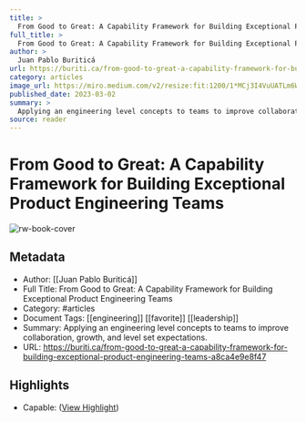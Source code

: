 ```yaml
---
title: >
  From Good to Great: A Capability Framework for Building Exceptional Product Engineering Teams
full_title: >
  From Good to Great: A Capability Framework for Building Exceptional Product Engineering Teams
author: >
  Juan Pablo Buriticá
url: https://buriti.ca/from-good-to-great-a-capability-framework-for-building-exceptional-product-engineering-teams-a8ca4e9e8f47
category: articles
image_url: https://miro.medium.com/v2/resize:fit:1200/1*MCj3I4VuUATLm6WUjxZGGw.jpeg
published_date: 2023-03-02
summary: >
  Applying an engineering level concepts to teams to improve collaboration, growth, and level set expectations.
source: reader
---
```

# From Good to Great: A Capability Framework for Building Exceptional Product Engineering Teams

![rw-book-cover](https://miro.medium.com/v2/resize:fit:1200/1*MCj3I4VuUATLm6WUjxZGGw.jpeg)

## Metadata
- Author: [[Juan Pablo Buriticá]]
- Full Title: From Good to Great: A Capability Framework for Building Exceptional Product Engineering Teams
- Category: #articles
- Document Tags: [[engineering]] [[favorite]] [[leadership]] 
- Summary: Applying an engineering level concepts to teams to improve collaboration, growth, and level set expectations.
- URL: https://buriti.ca/from-good-to-great-a-capability-framework-for-building-exceptional-product-engineering-teams-a8ca4e9e8f47

## Highlights
- Capable: ([View Highlight](https://read.readwise.io/read/01h31nhpvyvx7sr1539wv5jmtj))


